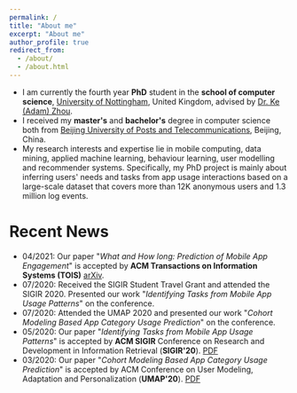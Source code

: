 ```yaml
---
permalink: /
title: "About me"
excerpt: "About me"
author_profile: true
redirect_from: 
  - /about/
  - /about.html
---
```


* I am currently the fourth year **PhD** student in the **school of computer science**, [University of Nottingham](https://www.nottingham.ac.uk/), United Kingdom, advised by [Dr. Ke (Adam) Zhou](https://sites.google.com/site/keadamzhou/). 
* I received my **master's** and **bachelor's** degree in computer science both from [Beijing University of Posts and Telecommunications](https://english.bupt.edu.cn/), Beijing, China. 
* My research interests and expertise lie in mobile computing, data mining, applied machine learning, behaviour learning, user modelling and recommender systems. Specifically, my PhD project is mainly about inferring users' needs and tasks from app usage interactions based on a large-scale dataset that covers more than 12K anonymous users and 1.3 million log events.


Recent News
======
* 04/2021:  Our paper "_What and How long: Prediction of Mobile App Engagement_" is accepted by **ACM Transactions on Information Systems (TOIS)** [arXiv](https://arxiv.org/abs/2106.01490).
* 07/2020:  Received the SIGIR Student Travel Grant and attended the SIGIR 2020. Presented our work "_Identifying Tasks from Mobile App Usage Patterns_" on the conference. 
* 07/2020:  Attended the UMAP 2020 and presented our work "_Cohort Modeling Based App Category Usage Prediction_" on the conference. 
* 05/2020:  Our paper "_Identifying Tasks from Mobile App Usage Patterns_" is accepted by **ACM SIGIR** Conference on Research and Development in Information Retrieval (**SIGIR'20**). [PDF](https://dl.acm.org/doi/pdf/10.1145/3397271.3401441)
* 03/2020:  Our paper "_Cohort Modeling Based App Category Usage Prediction_" is accepted by ACM Conference on User Modeling, Adaptation and Personalization (**UMAP'20**). [PDF](https://dl.acm.org/doi/pdf/10.1145/3340631.3394849)


